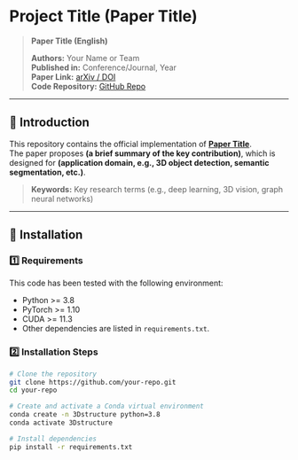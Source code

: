 # Project Title (Paper Title)
> **Paper Title (English)**
>
> **Authors:** Your Name or Team  
> **Published in:** Conference/Journal, Year  
> **Paper Link:** [arXiv / DOI](https://arxiv.org/abs/xxxx.xxxx)  
> **Code Repository:** [GitHub Repo](https://github.com/your-repo)

---

## 📖 Introduction
This repository contains the official implementation of **[Paper Title](https://arxiv.org/abs/xxxx.xxxx)**.  
The paper proposes **(a brief summary of the key contribution)**, which is designed for **(application domain, e.g., 3D object detection, semantic segmentation, etc.)**.

> **Keywords:** Key research terms (e.g., deep learning, 3D vision, graph neural networks)

---

## 🚀 Installation
### 1️⃣ Requirements
This code has been tested with the following environment:
- Python >= 3.8
- PyTorch >= 1.10
- CUDA >= 11.3
- Other dependencies are listed in `requirements.txt`.

### 2️⃣ Installation Steps
```bash
# Clone the repository
git clone https://github.com/your-repo.git
cd your-repo

# Create and activate a Conda virtual environment
conda create -n 3Dstructure python=3.8
conda activate 3Dstructure

# Install dependencies
pip install -r requirements.txt
